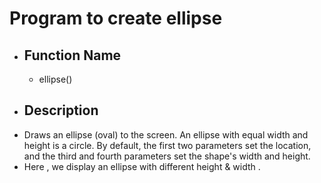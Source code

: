 
# Program to create ellipse

- ## Function Name
  - ellipse()
- ## Description
- Draws an ellipse (oval) to the screen. An ellipse with equal width and height is a circle. By default, the first two parameters set the location, and the third and fourth parameters set the shape's width and height.
- Here , we display an ellipse with different height & width .